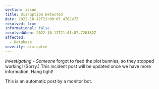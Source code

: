 ```yaml
---
section: issue
title: Disruption Detected
date: 2022-10-12T21:00:07.470247Z
resolved: true
informational: false
resolvedWhen: 2022-10-12T21:01:07.720182Z
affected:
  - Database
severity: disrupted
---
```

*Investigating* - _Someone_ forgot to feed the plot bunnies, so they stopped working! (Sorry.) This incident post will be updated once we have more information. Hang tight!

This is an automatic post by a monitor bot.
        